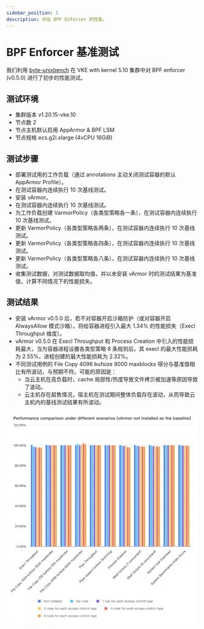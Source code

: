 ```yaml
---
sidebar_position: 1
description: 评估 BPF Enforcer 的性能。
---
```


# BPF Enforcer 基准测试

我们利用 [byte-unixbench](https://github.com/kdlucas/byte-unixbench) 在 VKE with kernel 5.10 集群中对 BPF enforcer (v0.5.0) 进行了初步的性能测试。

## 测试环境

* 集群版本 v1.20.15-vke.10
* 节点数 2
* 节点主机默认启用 AppArmor & BPF LSM
* 节点规格 ecs.g2i.xlarge (4vCPU 16GiB)

## 测试步骤

* 部署测试用的工作负载（通过 annotations 主动关闭测试容器的默认 AppArmor Profile）。
* 在测试容器内连续执行 10 次基线测试。
* 安装 vArmor。
* 在测试容器内连续执行 10 次基线测试。
* 为工作负载创建 VarmorPolicy（各类型策略各一条），在测试容器内连续执行 10 次基线测试。
* 更新 VarmorPolicy（各类型策略各两条），在测试容器内连续执行 10 次基线测试。
* 更新 VarmorPolicy（各类型策略各四条），在测试容器内连续执行 10 次基线测试。
* 更新 VarmorPolicy（各类型策略各八条），在测试容器内连续执行 10 次基线测试。
* 收集测试数据，对测试数据取均值，并以未安装 vArmor 时的测试结果为基准值，计算不同情况下的性能损失。

## 测试结果

* 安装 vArmor v0.5.0 后，若不对容器开启沙箱防护（或对容器开启 AlwaysAllow 模式沙箱）。将给容器进程引入最大 1.34% 的性能损失（Execl Throughput 维度）。
* vArmor v0.5.0 在 Execl Throughput 和 Process Creation 中引入的性能损耗最大，当为容器进程设置各类型策略 8 条规则后，其 execl 的最大性能损耗为 2.55%，进程创建的最大性能损耗为 2.32%。
* 不同测试用例的 File Copy 4096 bufsize 8000 maxblocks 得分与基准值相比有所波动，与预期不符。可能的原因是：
  * 当云主机在高负载时，cache 局部性/热度导致文件拷贝被加速等原因导致了波动。
  * 云主机存在超售情况，宿主机在测试期间整体负载存在波动，从而导致云主机内的基线测试结果有所波动。
  
![image](../../img/bpf_enforcer_benchmark.png)
